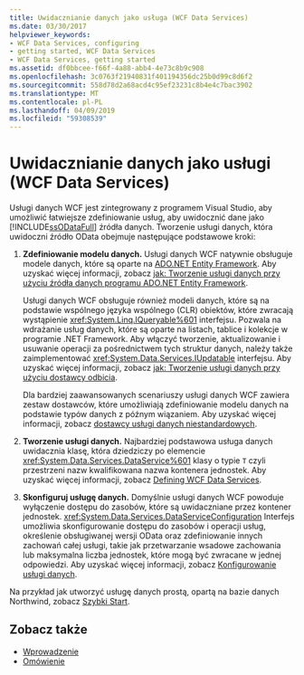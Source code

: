 ```yaml
---
title: Uwidacznianie danych jako usługa (WCF Data Services)
ms.date: 03/30/2017
helpviewer_keywords:
- WCF Data Services, configuring
- getting started, WCF Data Services
- WCF Data Services, getting started
ms.assetid: df0bbcee-f66f-4a88-abb4-4e73c8b9c908
ms.openlocfilehash: 3c0763f21940831f401194356dc25b0d99c8d6f2
ms.sourcegitcommit: 558d78d2a68acd4c95ef23231c8b4e4c7bac3902
ms.translationtype: MT
ms.contentlocale: pl-PL
ms.lasthandoff: 04/09/2019
ms.locfileid: "59308539"
---
```

# <a name="expose-your-data-as-a-service-wcf-data-services"></a>Uwidacznianie danych jako usługi (WCF Data Services)

Usługi danych WCF jest zintegrowany z programem Visual Studio, aby umożliwić łatwiejsze zdefiniowanie usług, aby uwidocznić dane jako [!INCLUDE[ssODataFull](../../../../includes/ssodatafull-md.md)] źródła danych. Tworzenie usługi danych, która uwidoczni źródło OData obejmuje następujące podstawowe kroki:

1. **Zdefiniowanie modelu danych.** Usługi danych WCF natywnie obsługuje modele danych, które są oparte na [ADO.NET Entity Framework](../../../../docs/framework/data/adonet/ef/index.md). Aby uzyskać więcej informacji, zobacz [jak: Tworzenie usługi danych przy użyciu źródła danych programu ADO.NET Entity Framework](../../../../docs/framework/data/wcf/create-a-data-service-using-an-adonet-ef-data-wcf.md).

     Usługi danych WCF obsługuje również modeli danych, które są na podstawie wspólnego języka wspólnego (CLR) obiektów, które zwracają wystąpienie <xref:System.Linq.IQueryable%601> interfejsu. Pozwala na wdrażanie usług danych, które są oparte na listach, tablice i kolekcje w programie .NET Framework. Aby włączyć tworzenie, aktualizowanie i usuwanie operacji za pośrednictwem tych struktur danych, należy także zaimplementować <xref:System.Data.Services.IUpdatable> interfejsu. Aby uzyskać więcej informacji, zobacz [jak: Tworzenie usługi danych przy użyciu dostawcy odbicia](../../../../docs/framework/data/wcf/create-a-data-service-using-rp-wcf-data-services.md).

     Dla bardziej zaawansowanych scenariuszy usługi danych WCF zawiera zestaw dostawców, które umożliwiają zdefiniowanie modelu danych na podstawie typów danych z późnym wiązaniem. Aby uzyskać więcej informacji, zobacz [dostawcy usługi danych niestandardowych](../../../../docs/framework/data/wcf/custom-data-service-providers-wcf-data-services.md).

2. **Tworzenie usługi danych.** Najbardziej podstawowa usługa danych uwidacznia klasę, która dziedziczy po elemencie <xref:System.Data.Services.DataService%601> klasy o typie `T` czyli przestrzeni nazw kwalifikowana nazwa kontenera jednostek. Aby uzyskać więcej informacji, zobacz [Defining WCF Data Services](../../../../docs/framework/data/wcf/defining-wcf-data-services.md).

3. **Skonfiguruj usługę danych.** Domyślnie usługi danych WCF powoduje wyłączenie dostępu do zasobów, które są uwidaczniane przez kontener jednostek. <xref:System.Data.Services.DataServiceConfiguration> Interfejs umożliwia skonfigurowanie dostępu do zasobów i operacji usług, określenie obsługiwanej wersji OData oraz zdefiniowanie innych zachowań całej usługi, takie jak przetwarzanie wsadowe zachowania lub maksymalna liczba jednostek, które mogą być zwracane w jednej odpowiedzi. Aby uzyskać więcej informacji, zobacz [Konfigurowanie usługi danych](../../../../docs/framework/data/wcf/configuring-the-data-service-wcf-data-services.md).

Na przykład jak utworzyć usługę danych prostą, opartą na bazie danych Northwind, zobacz [Szybki Start](../../../../docs/framework/data/wcf/quickstart-wcf-data-services.md).

## <a name="see-also"></a>Zobacz także

- [Wprowadzenie](../../../../docs/framework/data/wcf/getting-started-with-wcf-data-services.md)
- [Omówienie](../../../../docs/framework/data/wcf/wcf-data-services-overview.md)